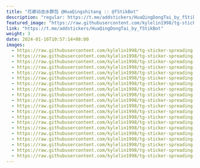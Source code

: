 ```yaml
---
title: "花卿动态水群包 @HuaQingshitang :: @fStikBot"
description: "regular: https://t.me/addstickers/HuaQingDongTai_by_fStikBot"
featured_image: "https://raw.githubusercontent.com/kylelin1998/tg-sticker-spreading-worldwide-images/main/img/cb45f7b6-1106-4115-9a21-d14db8f4eafb.jpg"
link: "https://t.me/addstickers/HuaQingDongTai_by_fStikBot"
weight: 3
date: 2024-01-16T10:57:14+08:00
images:
  - https://raw.githubusercontent.com/kylelin1998/tg-sticker-spreading-worldwide-images/main/img/cb45f7b6-1106-4115-9a21-d14db8f4eafb.jpg
  - https://raw.githubusercontent.com/kylelin1998/tg-sticker-spreading-worldwide-images/main/img/93ebed88-9771-4034-8689-962f1cd276e5.jpg
  - https://raw.githubusercontent.com/kylelin1998/tg-sticker-spreading-worldwide-images/main/img/56c6fdab-8f76-48d2-87a3-794d081f2c0c.jpg
  - https://raw.githubusercontent.com/kylelin1998/tg-sticker-spreading-worldwide-images/main/img/68a7de9a-4bc8-49ed-99ed-70d7cb6835fd.jpg
  - https://raw.githubusercontent.com/kylelin1998/tg-sticker-spreading-worldwide-images/main/img/8b8ba449-310d-48b0-97d7-c4bf74e83d60.jpg
  - https://raw.githubusercontent.com/kylelin1998/tg-sticker-spreading-worldwide-images/main/img/de7b2fdb-df23-495c-9161-28d96579b932.jpg
  - https://raw.githubusercontent.com/kylelin1998/tg-sticker-spreading-worldwide-images/main/img/20c1ef89-d7d6-491c-9861-7ae773ab1270.jpg
  - https://raw.githubusercontent.com/kylelin1998/tg-sticker-spreading-worldwide-images/main/img/6177bee1-ce59-47af-9042-fe181cce8252.jpg
  - https://raw.githubusercontent.com/kylelin1998/tg-sticker-spreading-worldwide-images/main/img/808fa557-240c-4416-95fb-1d86cd1b1ee4.jpg
  - https://raw.githubusercontent.com/kylelin1998/tg-sticker-spreading-worldwide-images/main/img/284efdf3-2f7a-49a6-987a-ee2127191a46.jpg
  - https://raw.githubusercontent.com/kylelin1998/tg-sticker-spreading-worldwide-images/main/img/8d333984-3352-4ae2-b2c1-463212dd6802.jpg
  - https://raw.githubusercontent.com/kylelin1998/tg-sticker-spreading-worldwide-images/main/img/52230b10-7f9b-400f-9820-4def7f1f8a04.jpg
  - https://raw.githubusercontent.com/kylelin1998/tg-sticker-spreading-worldwide-images/main/img/6ceab839-c819-41a1-94ef-323864a0d2b4.jpg
  - https://raw.githubusercontent.com/kylelin1998/tg-sticker-spreading-worldwide-images/main/img/b8021553-b9b6-4718-b111-edb5d4066bc1.jpg
  - https://raw.githubusercontent.com/kylelin1998/tg-sticker-spreading-worldwide-images/main/img/3b24c2c4-a1cd-40a7-8937-a5c44cf004b2.jpg
  - https://raw.githubusercontent.com/kylelin1998/tg-sticker-spreading-worldwide-images/main/img/6c156414-278d-4cd5-b181-f8729dd33314.jpg
  - https://raw.githubusercontent.com/kylelin1998/tg-sticker-spreading-worldwide-images/main/img/0ba4306c-b868-40e6-8138-a22beff07ed7.jpg
  - https://raw.githubusercontent.com/kylelin1998/tg-sticker-spreading-worldwide-images/main/img/7a76a2c5-a527-41eb-a6c5-d6f59dc14bc9.jpg
  - https://raw.githubusercontent.com/kylelin1998/tg-sticker-spreading-worldwide-images/main/img/7d077047-5fde-4aa5-9a4d-c988596dde87.jpg
  - https://raw.githubusercontent.com/kylelin1998/tg-sticker-spreading-worldwide-images/main/img/8d478d8f-143a-41ff-abd4-b728ccf2ffed.jpg
---
```

